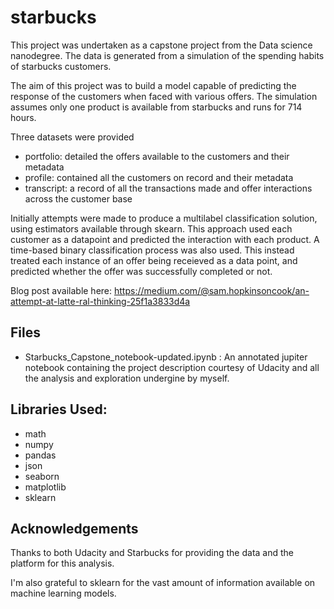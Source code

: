 # starbucks

This project was undertaken as a capstone project from the Data science nanodegree. The data is generated from a simulation of the spending habits of starbucks customers. 

The aim of this project was to build a model capable of predicting the response of the customers when faced with various offers. The simulation assumes only one product is available from starbucks and runs for 714 hours. 

Three datasets were provided

- portfolio: detailed the offers available to the customers and their metadata
- profile: contained all the customers on record and their metadata 
- transcript: a record of all the transactions made and offer interactions across the customer base


Initially attempts were made to produce a multilabel classification solution, using estimators available through skearn. This approach used each customer as a datapoint and predicted the interaction with each product. A time-based binary classification process was also used. This instead treated each instance of an offer being receieved as a data point, and predicted whether the offer was successfully completed or not. 


Blog post available here: https://medium.com/@sam.hopkinsoncook/an-attempt-at-latte-ral-thinking-25f1a3833d4a


## Files 

- Starbucks_Capstone_notebook-updated.ipynb : An annotated jupiter notebook containing the project description courtesy of Udacity and all the analysis and exploration undergine by myself. 




## Libraries Used:
-  math
- numpy
- pandas
- json
- seaborn 
- matplotlib
- sklearn


## Acknowledgements 

Thanks to both Udacity and Starbucks for providing the data and the platform for this analysis. 

I'm also grateful to sklearn for the vast amount of information available on machine learning models.  
